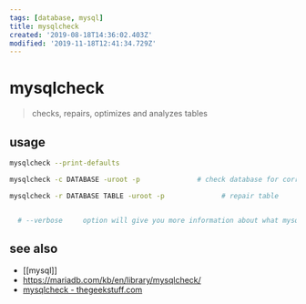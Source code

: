```yaml
---
tags: [database, mysql]
title: mysqlcheck
created: '2019-08-18T14:36:02.403Z'
modified: '2019-11-18T12:41:34.729Z'
---
```


# mysqlcheck

> checks, repairs, optimizes and analyzes tables

## usage
```sh
mysqlcheck --print-defaults

mysqlcheck -c DATABASE -uroot -p              # check database for corrupt tables

mysqlcheck -r DATABASE TABLE -uroot -p				# repair table


  # --verbose     option will give you more information about what mysqlcheck is doing.
```

## see also
- [[mysql]]
- https://mariadb.com/kb/en/library/mysqlcheck/
- [mysqlcheck - thegeekstuff.com](http://www.thegeekstuff.com/2011/12/mysqlcheck)

